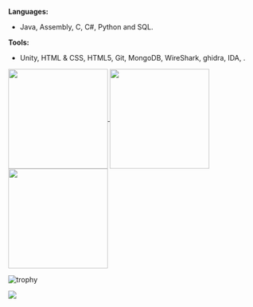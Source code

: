 **Languages:**
 - Java, Assembly, C, C#, Python and SQL.

**Tools:**
 - Unity, HTML & CSS, HTML5, Git, MongoDB, WireShark, ghidra, IDA, .
</details>


<a href="https://github.com/anuraghazra/github-readme-stats">
  <img height=200 align="center" src="https://github-readme-stats.vercel.app/api?username=luppole" />
</a>

<a href="https://github.com/anuraghazra/convoychat">
  <img height=200 align="center" src="https://github-readme-stats.vercel.app/api/top-langs/?username=luppole&size_weight=0.15&count_weight=0.35&hide=shaderlab,hlsl,cpp,gap&langs_count=8&layout=compact" />
</a>

<a href="https://github.com/anuraghazra/convoychat">
  <img height=200 align="center" src="https://github-readme-streak-stats.herokuapp.com?user=Luppole&&date_format=M%20j%5B%2C%20Y%5D&fire=00FF02" />
</a>



![trophy](https://github-profile-trophy.vercel.app/?username=Luppole)


<picture>
  <source
    srcset="https://github-readme-stats.vercel.app/api?username=Luppole&show_icons=true&theme=dark"
    media="(prefers-color-scheme: dark)"
  />
  <source
    srcset="https://github-readme-stats.vercel.app/api?username=Luppole&show_icons=true"
    media="(prefers-color-scheme: light), (prefers-color-scheme: no-preference)"
  />
  <img src="https://github-readme-stats.vercel.app/api?username=Luppole&show_icons=true" />
</picture>
